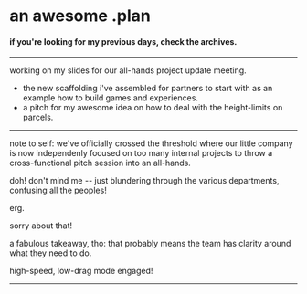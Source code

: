 # an awesome .plan

#### if you're looking for my previous days, check the archives.

---

working on my slides for our all-hands project update meeting.

- the new scaffolding i've assembled for partners to start with as an example how to build games and experiences.
- a pitch for my awesome idea on how to deal with the height-limits on parcels.

---

note to self:  we've officially crossed the threshold where our little company is now independenly focused on too many internal projects to throw a cross-functional pitch session into an all-hands.

doh!  don't mind me -- just blundering through the various departments, confusing all the peoples!

erg.

sorry about that!

a fabulous takeaway, tho:  that probably means the team has clarity around what they need to do.

high-speed, low-drag mode engaged!

---

